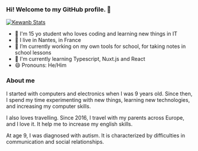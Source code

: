 ### Hi! Welcome to my GitHub profile. 👋

[![Kewanb Stats](https://github-readme-stats.vercel.app/api?username=kewanfr&theme=dark&show_icons=true)](https://github.com/kewanfr)

 - 👤 I'm 15 yo student who loves coding and learning new things in IT
 - 📍 I live in Nantes, in France
 - 🔭 I’m currently working on my own tools for school, for taking notes in school lessons
 - 🌱 I'm currently learning Typescript, Nuxt.js and React
 - 😄 Pronouns: He/Him
 
### About me
I started with computers and electronics when I was 9 years old. Since then, I spend my time experimenting with new things, learning new technologies, and increasing my computer skills.

I also loves travelling. Since 2016, I travel with my parents across Europe, and I love it. It help me to increase my english skills.

At age 9, I was diagnosed with autism. It is characterized by difficulties in communication and social relationships.

<!--
**kewanfr/kewanfr** is a ✨ _special_ ✨ repository because its `README.md` (this file) appears on your GitHub profile.

Here are some ideas to get you started:

- 🔭 I’m currently working on ...
- 🌱 I’m currently learning ...
- 👯 I’m looking to collaborate on ...
- 🤔 I’m looking for help with ...
- 💬 Ask me about ...
- 📫 How to reach me: ...
- 😄 Pronouns: ...
- ⚡ Fun fact: ...
-->
